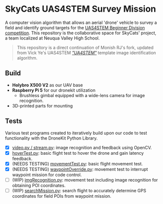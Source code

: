 # SkyCats UAS4STEM Survey Mission
A computer vision algorithm that allows an aerial 'drone' vehicle to survey a field and identify ground targets for the [UAS4STEM Beginner Division competition](https://amablog.modelaircraft.org/uas4stem/). This repository is the collaborative space for SkyCats' project, a team localized at Neuqua Valley High School.
> This repository is a direct continuation of Monish RJ's fork, updated from Vick Ye's UAS4STEM [*"UA4STEM"*](https://github.com/Vick-Ye/UA4STEM) template image identification algorithm.

## Build
- **Holybro X500 V2** as our UAV base 
- **Raspberry Pi 5** for our dronekit utilization
  - Brushless gimbal equipped with a wide-lens camera for image recognition.
- 3D-printed parts for mounting

## Tests
Various test programs created to iteratively build upon our code to test functionality with the DroneKit Python Library.
- [x] <ins>video.py / stream.py</ins>: image recognition and feedback using OpenCV.
- [x] <ins>hoverTest.py</ins>: basic flight test to hover the drone and gain latency feedback.
- [x] (NEEDS TESTING) <ins>movementTest.py</ins>: basic flight movement test.
- [x] (NEEDS TESTING) <ins>waypointOverride.py</ins>: movement test to interrupt waypoint mission for code control. 
- [ ] (WIP) <ins>imgRecognition.py</ins>: movement test including image recognition for obtaining POI coordinates.
- [ ] (WIP) <ins>searchMission.py</ins>: search flight to accurately determine GPS coordinates for field POIs from waypoint mission.
